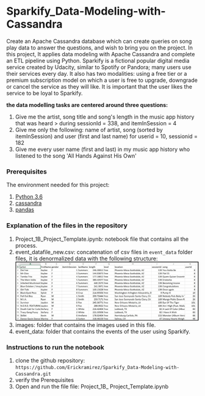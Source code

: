 # Sparkify_Data-Modeling-with-Cassandra
Create an Apache Cassandra database which can create queries on song play data to answer the questions, and wish to bring you on the project.
In this project, It applies data modeling with Apache Cassandra and complete an ETL pipeline using Python.
Sparkify is a fictional popular digital media service created by Udacity, similar to Spotify or Pandora; many users use their services every day. It also has two modalities: using a free tier or a premium subscription model on which a user is free to upgrade, downgrade or cancel the service as they will like. It is important that the user likes the service to be loyal to Sparkify.

**the data modelling tasks are centered around three questions:**
1. Give me the artist, song title and song's length in the music app history that was heard > during sessionId = 338, and itemInSession = 4
2. Give me only the following: name of artist, song (sorted by itemInSession) and user (first and last name) for userid = 10, sessionid = 182
3. Give me every user name (first and last) in my music app history who listened to the song 'All Hands Against His Own'

### Prerequisites
The environment needed for this project:
1. [Python 3.6](https://www.python.org/downloads/release/python-360/)
2. [cassandra](https://cassandra.apache.org/)
4. [pandas](https://pandas.pydata.org/)

### Explanation of the files in the repository
1. Project_1B_Project_Template.ipynb: notebook file that contains all the process.
2. event_datafile_new.csv: concatenation of csv files in `event_data` folder files, it is denormalized data with the following structure:  ![image_event_datafile_new](/images/image_event_datafile_new.jpg "image_event_datafile_new")
3. images: folder that contains the images used in this file.
4. event_data: folder that contains the events of the user using Sparkify.
  
### Instructions to run the notebook
1. clone the github repository: `https://github.com/Erickramirez/Sparkify_Data-Modeling-with-Cassandra.git`
2. verify the Prerequisites
3. Open and run the file  file: Project_1B_ Project_Template.ipynb

